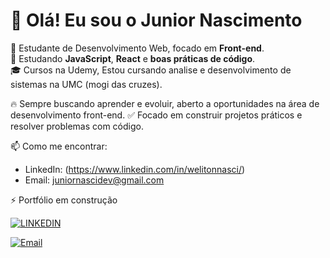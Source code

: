 # 👋 Olá! Eu sou o Junior Nascimento

🎯 Estudante de Desenvolvimento Web, focado em **Front-end**.  
🚀 Estudando **JavaScript**, **React** e **boas práticas de código**.  
🎓 Cursos na Udemy, Estou cursando analise e desenvolvimento de sistemas na UMC (mogi das cruzes).  

🔥 Sempre buscando aprender e evoluir, aberto a oportunidades na área de desenvolvimento front-end.
✅ Focado em construir projetos práticos e resolver problemas com código.

📫 Como me encontrar:  
- LinkedIn: (https://www.linkedin.com/in/welitonnasci/)
- Email: juniornascidev@gmail.com

⚡ Portfólio em construção





[![LINKEDIN](https://img.shields.io/badge/LinkedIn-0077B5?style=for-the-badge&logo=linkedin&logoColor=white)](https://www.linkedin.com/in/welitonnasci?utm_source=share&utm_campaign=share_via&utm_content=profile&utm_medium=android_app)


[![Email](https://img.shields.io/badge/Instagram-E4405F?style=for-the-badge&logo=email&logoColor=white)](https://juniornascidev@gmail.com)